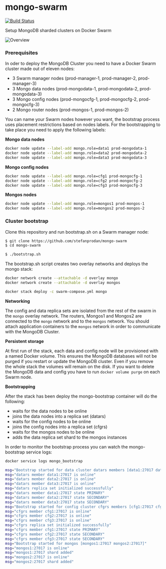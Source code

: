 # mongo-swarm

[![Build Status](https://travis-ci.org/stefanprodan/mongo-swarm.svg?branch=master)](https://travis-ci.org/stefanprodan/mongo-swarm)

Setup MongoDB sharded clusters on Docker Swarm

![Overview](https://github.com/stefanprodan/mongo-swarm/blob/master/diagrams/rsz_1mongo-swarm.png)

### Prerequisites 

In oder to deploy the MongoDB Cluster you need to have a Docker Swarm cluster made out of eleven nodes:

* 3 Swarm manager nodes (prod-manager-1, prod-manager-2, prod-manager-3)
* 3 Mongo data nodes (prod-mongodata-1, prod-mongodata-2, prod-mongodata-3)
* 3 Mongo config nodes (prod-mongocfg-1, prod-mongocfg-2, prod-mongocfg-3)
* 2 Mongo router nodes (prod-mongos-1, prod-mongos-2)

You can name your Swarm nodes however you want, 
the bootstrap process uses placement restrictions based on nodes labels. 
For the bootstrapping to take place you need to apply the following labels:

**Mongo data nodes**

```bash
docker node update --label-add mongo.role=data1 prod-mongodata-1
docker node update --label-add mongo.role=data2 prod-mongodata-2
docker node update --label-add mongo.role=data3 prod-mongodata-3
```

**Mongo config nodes**

```bash
docker node update --label-add mongo.role=cfg1 prod-mongocfg-1
docker node update --label-add mongo.role=cfg2 prod-mongocfg-2
docker node update --label-add mongo.role=cfg3 prod-mongocfg-3
```

**Mongos nodes**

```bash
docker node update --label-add mongo.role=mongos1 prod-mongos-1
docker node update --label-add mongo.role=mongos2 prod-mongos-2
```

### Cluster bootstrap

Clone this repository and run bootstrap.sh on a Swarm manager node:

```bash
$ git clone https://github.com/stefanprodan/mongo-swarm
$ cd mongo-swarm

$ ./bootstrap.sh
```

The bootstrap.sh script creates two overlay networks and deploys the mongo stack:

```bash
docker network create --attachable -d overlay mongo
docker network create --attachable -d overlay mongos

docker stack deploy -c swarm-compose.yml mongo
```

**Networking**

The config and data replica sets are isolated from the rest of the swarm in the `mongo` overlay network. 
The routers, Mongos1 and Mongos2 are connected to the `mongo` network and to the `mongos` network. 
You should attach application containers to the `mongos` network in order to communicate with 
the MongoDB Cluster.

**Persistent storage** 

At first run of the stack, each data and config node will be provisioned with a named Docker volume. This 
ensures the MongoDB databases will not be purged if you restart or update the MongoDB cluster. Even if you 
remove the whole stack the volumes will remain on the disk. If you want to delete the MongoDB data and config 
you have to run `docker volume purge` on each Swarm node.

**Bootstrapping**

After the stack has been deploy the mongo-bootstrap container will do the following:

* waits for the data nodes to be online
* joins the data nodes into a replica set (datars)
* waits for the config nodes to be online
* joins the config nodes into a replica set (cfgrs)
* waits for the mongos nodes to be online
* adds the data replica set shard to the mongos instances

In order to monitor the bootstrap process you can watch the mongo-bootstrap service logs:

```bash
docker service logs mongo_bootstrap

msg="Bootstrap started for data cluster datars members [data1:27017 data2:27017 data3:27017]"
msg="datars member data1:27017 is online"
msg="datars member data2:27017 is online"
msg="datars member data3:27017 is online"
msg="datars replica set initialized successfully"
msg="datars member data1:27017 state PRIMARY"
msg="datars member data2:27017 state SECONDARY"
msg="datars member data3:27017 state SECONDARY"
msg="Bootstrap started for config cluster cfgrs members [cfg1:27017 cfg2:27017 cfg3:27017]"
msg="cfgrs member cfg1:27017 is online"
msg="cfgrs member cfg2:27017 is online"
msg="cfgrs member cfg3:27017 is online"
msg="cfgrs replica set initialized successfully"
msg="cfgrs member cfg1:27017 state PRIMARY"
msg="cfgrs member cfg2:27017 state SECONDARY"
msg="cfgrs member cfg3:27017 state SECONDARY"
msg="Bootstrap started for mongos [mongos1:27017 mongos2:27017]"
msg="mongos1:27017 is online"
msg="mongos1:27017 shard added"
msg="mongos2:27017 is online"
msg="mongos2:27017 shard added"
```
